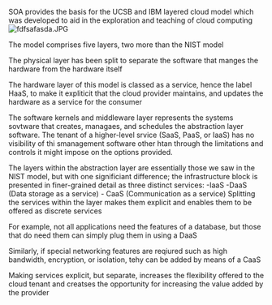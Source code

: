 SOA provides the basis for the UCSB and IBM layered cloud model which was developed to aid in the exploration and teaching of cloud computing
![fdfsafasda.JPG](../../_resources/fdfsafasda.JPG)

The model comprises five layers, two more than the NIST model 

The physical layer has been split to separate the software that manges the hardware from the hardware itself

The hardware layer of this model is classed as a service, hence the label HaaS, to make it expliticit that the cloud provider maintains, and updates the hardware as a service for the consumer

The software kernels and middleware layer represents the systems sovtware that creates, managaes, and schedules the abstraction layer software. The tenant of a higher-level srvice (SaaS, PaaS, or IaaS) has no visibility of thi smanagement software other htan through the limitations and controls it might impose on the options provided. 

The layers within the abstraction layer are essentially those we saw in the NIST model, but with one significiant difference; the infrastructure block is presented in finer-grained detail as three distinct services:
	-IaaS
	-DaaS (Data storage as a service)
	- CaaS (Communication as a service)
Splitting the services within the layer makes them explicit and enables them to be offered as discrete services

For example, not all applications need the features of a database, but those that do need them can simply plug them in using a DaaS

Similarly, if special networking features are reqiured such as high bandwidth, encryption, or isolation, tehy can be added by means of a CaaS

Making services explicit, but separate, increases the flexibility offered to the cloud tenant and creatses the opportunity for increasing the value added by the provider

